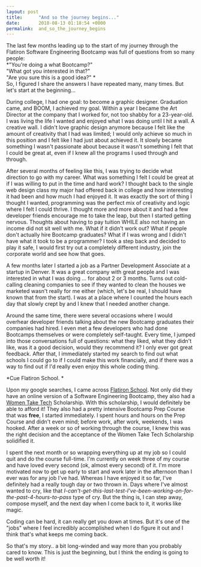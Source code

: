 ```yaml
---
layout: post
title:      "And so the journey begins..."
date:       2018-08-13 01:18:54 +0000
permalink:  and_so_the_journey_begins
---
```


The last few months leading up to the start of my journey through the Flatiron Software Engineering Bootcamp was full of questions from so many people:<br>
*"You're doing a what Bootcamp?" <br>
"What got you interested in that?" <br>
"Are you sure this is a good idea?" *<br>
So, I figured I share the answers I have repeated many, many times. But let's start at the beginning... 

During college, I had one goal: to become a graphic designer. Graduation came, and BOOM, I achieved my goal. Within a year I became the Art Director at the company that I worked for, not too shabby for a 23-year-old. I was living the life I wanted and enjoyed what I was doing until I hit a wall. A creative wall. I didn't love graphic design anymore because I felt like the amount of creativity that I had was limited; I would only achieve so much in this position and I felt like I had just about achieved it. It slowly became something I wasn't passionate about because it wasn't something I felt that I could be great at, even if I knew all the programs I used through and through. 

After several months of feeling like this, I was trying to decide what direction to go with my career. What was something I felt I could be great at if I was willing to put in the time and hard work? I thought back to the single web design class my major had offered back in college and how interesting it had been and how much I had enjoyed it. It was exactly the sort of thing I thought I wanted, programming was the perfect mix of creativity and logic where I felt I could thrive. I thought more and more about it and had a few developer friends encourage me to take the leap, but then I started getting nervous. Thoughts about having to pay tuition WHILE also not having an income did not sit well with me. What if it didn't work out? What if people don't actually hire Bootcamp graduates? What if I was wrong and I didn't have what it took to be a programmer? I took a step back and decided to play it safe, I would first try out a completely different industry, join the corporate world and see how that goes. 

A few months later I started a job as a Partner Development Associate at a startup in Denver. It was a great company with great people and I was interested in what I was doing ... for about 2 or 3 months. Turns out cold-calling cleaning companies to see if they wanted to clean the houses we marketed wasn't really for me either (which, let's be real, I should have known that from the start). I was at a place where I counted the hours each day that slowly crept by and I knew that I needed another change. 

Around the same time, there were several occasions where I would overhear developer friends talking about the new Bootcamp graduates their companies had hired. I even met a few developers who had done Bootcamps themselves or were completely self-taught. Every time, I jumped into those conversations full of questions: what they liked, what they didn't like, was it a good decision, would they recommend it? I only ever got great feedback. After that, I immediately started my search to find out what schools I could go to if I could make this work financially, and if there was a way to find out if I'd really even enjoy this whole coding thing. 

*Cue Flatiron School. *

Upon my google searches, I came across [Flatiron School](https://flatironschool.com/). Not only did they have an online version of a Software Engineering Bootcamp, they also had a [Women Take Tech](https://flatironschool.com/scholarships/) Scholarship. With this scholarship, I would definitely be able to afford it! They also had a pretty intensive Bootcamp Prep Course that was **free**, I started immediately. I spent hours and hours on the Prep Course and didn't even mind; before work, after work, weekends, I was hooked. After a week or so of working through the course, I knew this was the right decision and the acceptance of the Women Take Tech Scholarship solidified it. 

I spent the next month or so wrapping everything up at my job so I could quit and do the course full-time. I'm currently on week three of my course and have loved every second (ok, almost every second) of it. I'm more motivated now to get up early to start and work later in the afternoon than I ever was for any job I've had. Whereas I have enjoyed it so far, I've definitely had a really tough day or two thrown in. Days where I've almost wanted to cry, like that *I-can't-get-this-last-test-I've-been-working-on-for-the-past-4-hours-to-pass* type of cry. But the thing is, I can step away, compose myself, and the next day when I come back to it, it works like magic. 

Coding can be hard, it can really get you down at times. But it's one of the "jobs" where I feel incredibly accomplished when I do figure it out and I think that's what keeps me coming back. 

So that's my story.. a bit long-winded and way more than you probably cared to know. This is just the beginning, but I think the ending is going to be well worth it!


